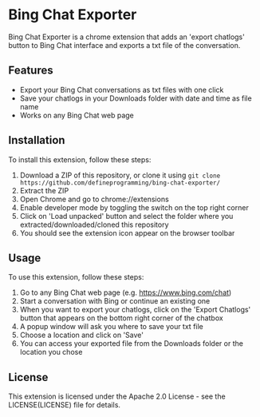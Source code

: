 # Bing Chat Exporter

Bing Chat Exporter is a chrome extension that adds an 'export chatlogs' button to Bing Chat interface and exports a txt file of the conversation.

## Features

- Export your Bing Chat conversations as txt files with one click
- Save your chatlogs in your Downloads folder with date and time as file name
- Works on any Bing Chat web page

## Installation

To install this extension, follow these steps:

1. Download a ZIP of this repository, or clone it using `git clone https://github.com/defineprogramming/bing-chat-exporter/`
2. Extract the ZIP
3. Open Chrome and go to chrome://extensions
4. Enable developer mode by toggling the switch on the top right corner
5. Click on 'Load unpacked' button and select the folder where you extracted/downloaded/cloned this repository
5. You should see the extension icon appear on the browser toolbar

## Usage

To use this extension, follow these steps:

1. Go to any Bing Chat web page (e.g. https://www.bing.com/chat)
2. Start a conversation with Bing or continue an existing one
3. When you want to export your chatlogs, click on the 'Export Chatlogs' button that appears on the bottom right corner of the chatbox
4. A popup window will ask you where to save your txt file
5. Choose a location and click on 'Save'
6. You can access your exported file from the Downloads folder or the location you chose

## License

This extension is licensed under the Apache 2.0 License - see the LICENSE(LICENSE) file for details.
